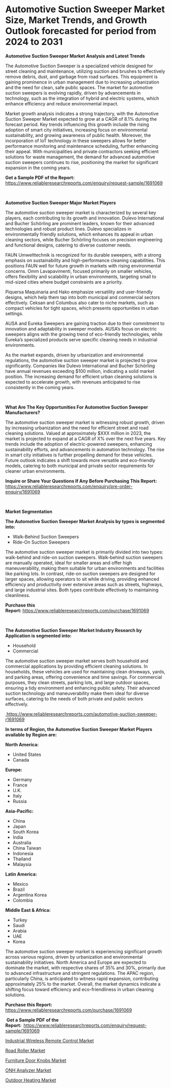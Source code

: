 <p><h1>Automotive Suction Sweeper Market Size, Market Trends, and Growth Outlook forecasted for period from 2024 to 2031</h1></p><p><strong>Automotive Suction Sweeper Market Analysis and Latest Trends</strong></p>
<p><p>The Automotive Suction Sweeper is a specialized vehicle designed for street cleaning and maintenance, utilizing suction and brushes to effectively remove debris, dust, and garbage from road surfaces. This equipment is gaining prominence in urban management due to increasing urbanization and the need for clean, safe public spaces. The market for automotive suction sweepers is evolving rapidly, driven by advancements in technology, such as the integration of hybrid and electric systems, which enhance efficiency and reduce environmental impact.</p><p>Market growth analysis indicates a strong trajectory, with the Automotive Suction Sweeper Market expected to grow at a CAGR of 8.1% during the forecast period. Key trends influencing this growth include the rising adoption of smart city initiatives, increasing focus on environmental sustainability, and growing awareness of public health. Moreover, the incorporation of IoT technology in these sweepers allows for better performance monitoring and maintenance scheduling, further enhancing their appeal. With municipalities and private contractors seeking efficient solutions for waste management, the demand for advanced automotive suction sweepers continues to rise, positioning the market for significant expansion in the coming years.</p></p>
<p><strong>Get a Sample PDF of the Report:&nbsp;</strong> <a href="https://www.reliableresearchreports.com/enquiry/request-sample/1691069?utm_campaign=1738&utm_medium=2&utm_source=Github&utm_content=ia&utm_term=19102024&utm_id=automotive-suction-sweeper">https://www.reliableresearchreports.com/enquiry/request-sample/1691069</a></p>
<p>&nbsp;</p>
<p><strong>Automotive Suction Sweeper Major Market Players</strong></p>
<p><p>The automotive suction sweeper market is characterized by several key players, each contributing to its growth and innovation. Dulevo International and Bucher Schörling are prominent leaders, known for their advanced technologies and robust product lines. Dulevo specializes in environmentally friendly solutions, which enhances its appeal in urban cleaning sectors, while Bucher Schörling focuses on precision engineering and functional designs, catering to diverse customer needs.</p><p>FAUN Umwelttechnik is recognized for its durable sweepers, with a strong emphasis on sustainability and high-performance cleaning capabilities. This positions FAUN well for future growth in markets with rising environmental concerns. Omm Lavapavimenti, focused primarily on smaller vehicles, offers flexibility and scalability in urban environments, targeting small to mid-sized cities where budget constraints are a priority.</p><p>Piquersa Maquinaria and Hako emphasize versatility and user-friendly designs, which help them tap into both municipal and commercial sectors effectively. Ceksan and Columbus also cater to niche markets, such as compact vehicles for tight spaces, which presents opportunities in urban settings.</p><p>AUSA and Eureka Sweepers are gaining traction due to their commitment to innovation and adaptability in sweeper models. AUSA’s focus on electric sweepers aligns with the growing trend of eco-friendly technologies, while Eureka’s specialized products serve specific cleaning needs in industrial environments.</p><p>As the market expands, driven by urbanization and environmental regulations, the automotive suction sweeper market is projected to grow significantly. Companies like Dulevo International and Bucher Schörling have annual revenues exceeding $100 million, indicating a solid market position. The increasing demand for efficient urban cleaning solutions is expected to accelerate growth, with revenues anticipated to rise consistently in the coming years.</p></p>
<p>&nbsp;</p>
<p><strong>What Are The Key Opportunities For Automotive Suction Sweeper Manufacturers?</strong></p>
<p><p>The automotive suction sweeper market is witnessing robust growth, driven by increasing urbanization and the need for efficient street and road cleaning solutions. Valued at approximately $XXX million in 2023, the market is projected to expand at a CAGR of X% over the next five years. Key trends include the adoption of electric-powered sweepers, enhancing sustainability efforts, and advancements in automation technology. The rise in smart city initiatives is further propelling demand for these vehicles. Future outlook indicates a shift towards more versatile and eco-friendly models, catering to both municipal and private sector requirements for cleaner urban environments.</p></p>
<p><strong>Inquire or Share Your Questions If Any Before Purchasing This Report:</strong> <a href="https://www.reliableresearchreports.com/enquiry/pre-order-enquiry/1691069?utm_campaign=1738&utm_medium=2&utm_source=Github&utm_content=ia&utm_term=19102024&utm_id=automotive-suction-sweeper">https://www.reliableresearchreports.com/enquiry/pre-order-enquiry/1691069</a></p>
<p>&nbsp;</p>
<p><strong>Market Segmentation</strong></p>
<p><strong>The Automotive Suction Sweeper Market Analysis by types is segmented into:</strong></p>
<p><ul><li>Walk-Behind Suction Sweepers</li><li>Ride-On Suction Sweepers</li></ul></p>
<p><p>The automotive suction sweeper market is primarily divided into two types: walk-behind and ride-on suction sweepers. Walk-behind suction sweepers are manually operated, ideal for smaller areas and offer high maneuverability, making them suitable for urban environments and facilities like parking lots. In contrast, ride-on suction sweepers are designed for larger spaces, allowing operators to sit while driving, providing enhanced efficiency and productivity over extensive areas such as streets, highways, and large industrial sites. Both types contribute effectively to maintaining cleanliness.</p></p>
<p><strong>Purchase this Report:&nbsp;</strong><a href="https://www.reliableresearchreports.com/purchase/1691069?utm_campaign=1738&utm_medium=2&utm_source=Github&utm_content=ia&utm_term=19102024&utm_id=automotive-suction-sweeper">https://www.reliableresearchreports.com/purchase/1691069</a></p>
<p>&nbsp;</p>
<p><strong>The Automotive Suction Sweeper Market Industry Research by Application is segmented into:</strong></p>
<p><ul><li>Household</li><li>Commercial</li></ul></p>
<p><p>The automotive suction sweeper market serves both household and commercial applications by providing efficient cleaning solutions. In households, these vehicles are used for maintaining clean driveways, yards, and parking areas, offering convenience and time savings. For commercial purposes, they clean streets, parking lots, and large outdoor spaces, ensuring a tidy environment and enhancing public safety. Their advanced suction technology and maneuverability make them ideal for diverse surfaces, catering to the needs of both private and public sectors effectively.</p></p>
<p><a href="https://www.reliableresearchreports.com/automotive-suction-sweeper-r1691069?utm_campaign=1738&utm_medium=2&utm_source=Github&utm_content=ia&utm_term=19102024&utm_id=automotive-suction-sweeper">&nbsp;https://www.reliableresearchreports.com/automotive-suction-sweeper-r1691069</a></p>
<p><strong>In terms of Region, the Automotive Suction Sweeper Market Players available by Region are:</strong></p>
<p>
    <p> <strong> North America: </strong>
        <ul>
            <li>United States</li>
            <li>Canada</li>
        </ul>
        </p> 
    <p> <strong> Europe: </strong>
        <ul>
            <li>Germany</li>
            <li>France</li>
            <li>U.K.</li>
            <li>Italy</li>
            <li>Russia</li>
        </ul>
        </p> 
    <p> <strong> Asia-Pacific: </strong>
        <ul>
            <li>China</li>
            <li>Japan</li>
            <li>South Korea</li>
            <li>India</li>
            <li>Australia</li>
            <li>China Taiwan</li>
            <li>Indonesia</li>
            <li>Thailand</li>
            <li>Malaysia</li>
        </ul>
        </p> 
    <p> <strong> Latin America: </strong>
        <ul>
            <li>Mexico</li>
            <li>Brazil</li>
            <li>Argentina Korea</li>
            <li>Colombia</li>
        </ul>
        </p> 
    <p> <strong> Middle East & Africa: </strong>
        <ul>
            <li>Turkey</li>
            <li>Saudi</li>
            <li>Arabia</li>
            <li>UAE</li>
            <li>Korea</li>
        </ul>
    </p>
    </p>
<p><p>The automotive suction sweeper market is experiencing significant growth across various regions, driven by urbanization and environmental sustainability initiatives. North America and Europe are expected to dominate the market, with respective shares of 35% and 30%, primarily due to advanced infrastructure and stringent regulations. The APAC region, particularly China, is anticipated to witness rapid expansion, contributing approximately 25% to the market. Overall, the market dynamics indicate a shifting focus toward efficiency and eco-friendliness in urban cleaning solutions.</p></p>
<p><strong>Purchase this Report: </strong><a href="https://www.reliableresearchreports.com/purchase/1691069?utm_campaign=1738&utm_medium=2&utm_source=Github&utm_content=ia&utm_term=19102024&utm_id=automotive-suction-sweeper">https://www.reliableresearchreports.com/purchase/1691069</a></p>
<p>&nbsp;<strong>Get a Sample PDF of the Report:&nbsp;&nbsp;</strong><a href="https://www.reliableresearchreports.com/enquiry/request-sample/1691069?utm_campaign=1738&utm_medium=2&utm_source=Github&utm_content=ia&utm_term=19102024&utm_id=automotive-suction-sweeper">https://www.reliableresearchreports.com/enquiry/request-sample/1691069</a></p>
<p><strong></strong></p>
<p><p><a href="https://www.linkedin.com/pulse/emerging-technologies-reshaping-industrial-wireless-remote-xihgf?utm_campaign=1738&utm_medium=2&utm_source=Github&utm_content=ia&utm_term=19102024&utm_id=automotive-suction-sweeper">Industrial Wireless Remote Control Market</a></p><p><a href="https://www.linkedin.com/pulse/road-roller-market-size-share-growth-analysis-type-application-gjxef?utm_campaign=1738&utm_medium=2&utm_source=Github&utm_content=ia&utm_term=19102024&utm_id=automotive-suction-sweeper">Road Roller Market</a></p><p><a href="https://github.com/sakalstgliemsk/Market-Research-Report-List-1/blob/main/furniture-door-knobs-market.md?utm_campaign=1738&utm_medium=2&utm_source=Github&utm_content=ia&utm_term=19102024&utm_id=automotive-suction-sweeper">Furniture Door Knobs Market</a></p><p><a href="https://www.linkedin.com/pulse/onh-analyzer-market-share-analysis-growth-trends-forecasts-u6mvf?utm_campaign=1738&utm_medium=2&utm_source=Github&utm_content=ia&utm_term=19102024&utm_id=automotive-suction-sweeper">ONH Analyzer Market</a></p><p><a href="https://www.linkedin.com/pulse/outdoor-heating-market-trends-insights-type-application-analysis-j8czf?utm_campaign=1738&utm_medium=2&utm_source=Github&utm_content=ia&utm_term=19102024&utm_id=automotive-suction-sweeper">Outdoor Heating Market</a></p></p>